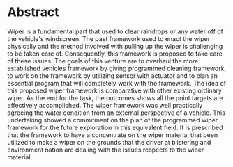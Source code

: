 # Abstract
Wiper is a fundamental part that used to clear raindrops or any water off of the vehicle's windscreen. The past framework used to enact the wiper physically and the method involved with pulling up the wiper is challenging to be taken care of. Consequently, this framework is proposed to take care of these issues. The goals of this venture are to overhaul the more established vehicles framework by giving programmed cleaning framework, to work on the framework by utilizing sensor with actuator and to plan an essential program that will completely work with the framework. The idea of this proposed wiper framework is comparative with other existing ordinary wiper. As the end for the task, the outcomes shows all the point targets are effectively accomplished. The wiper framework was well practically agreeing the water condition from an external perspective of a vehicle. This undertaking showed a commitment on the plan of the programmed wiper framework for the future exploration in this equivalent field. It is prescribed that the framework to have a concentrate on the wiper material that been utilized to make a wiper on the grounds that the driver at blistering and environment nation are dealing with the issues respects to the wiper material.
